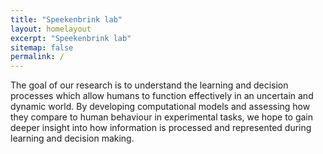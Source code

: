 ```yaml
---
title: "Speekenbrink lab"
layout: homelayout
excerpt: "Speekenbrink lab"
sitemap: false
permalink: /
---
```


The goal of our research is to understand the learning and decision processes which allow humans to function effectively in an uncertain and dynamic world.
By developing computational models and assessing how they compare to human behaviour in experimental tasks, we hope to gain deeper insight into how
information is processed and represented during learning and decision making.   
